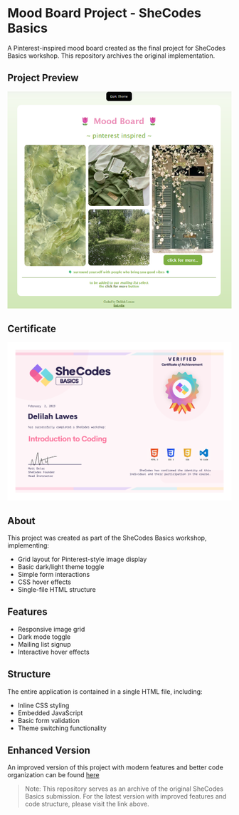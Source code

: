 # Mood Board Project - SheCodes Basics

A Pinterest-inspired mood board created as the final project for SheCodes Basics workshop. This repository archives the original implementation.

## Project Preview

<p align="center">
  <img src="./preview.png" alt="Mood Board Preview" width="800"/>
</p>

## Certificate

<p align="center">
  <a href="https://www.shecodes.io/certificates/6c93997e9f640b8207ee1675427e1eb1">
    <img src="./certificate.png" alt="SheCodes Basics Certificate" width="600"/>
  </a>
</p>

## About

This project was created as part of the SheCodes Basics workshop, implementing:

- Grid layout for Pinterest-style image display
- Basic dark/light theme toggle
- Simple form interactions
- CSS hover effects
- Single-file HTML structure

## Features

- Responsive image grid
- Dark mode toggle
- Mailing list signup
- Interactive hover effects

## Structure

The entire application is contained in a single HTML file, including:

- Inline CSS styling
- Embedded JavaScript
- Basic form validation
- Theme switching functionality

## Enhanced Version

An improved version of this project with modern features and better code organization can be found [here](link-to-new-repo)

> Note: This repository serves as an archive of the original SheCodes Basics submission. For the latest version with improved features and code structure, please visit the link above.
